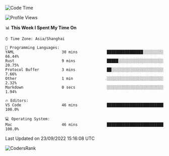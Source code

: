 <!--START_SECTION:waka-->
![Code Time](http://img.shields.io/badge/Code%20Time-1%2C679%20hrs%201%20min-blue)

![Profile Views](http://img.shields.io/badge/Profile%20Views-24-blue)

📊 **This Week I Spent My Time On** 

```text
⌚︎ Time Zone: Asia/Shanghai

💬 Programming Languages: 
YAML                     30 mins             ████████████████░░░░░░░░░   66.44% 
Rust                     9 mins              █████░░░░░░░░░░░░░░░░░░░░   20.75% 
Protocol Buffer          3 mins              ██░░░░░░░░░░░░░░░░░░░░░░░   7.66% 
Other                    1 min               ░░░░░░░░░░░░░░░░░░░░░░░░░   2.32% 
Markdown                 0 secs              ░░░░░░░░░░░░░░░░░░░░░░░░░   1.94%

🔥 Editors: 
VS Code                  46 mins             █████████████████████████   100.0%

💻 Operating System: 
Mac                      46 mins             █████████████████████████   100.0%

```


 Last Updated on 23/09/2022 15:16:08 UTC
<!--END_SECTION:waka-->

![CodersRank](https://cr-skills-chart-widget.azurewebsites.net/api/api?username=BugenZhao&padding=16&tooltip=true&branding=false&sort-by-score=true&skills=Rust%2C%20Swift%2C%20C%2C%20TypeScript%2C%20Java%2C%20Go%2C%20Dart%2C%20C%2B%2B%2C%20Python%2C%20Assembly%2C%20Shell%2C%20Kotlin)

